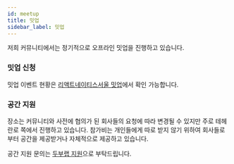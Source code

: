 ```yaml
---
id: meetup
title: 밋업
sidebar_label: 밋업
---
```


저희 커뮤니티에서는 정기적으로 오프라인 밋업을 진행하고 있습니다.

### 밋업 신청

밋업 이벤트 현황은 [리액트네이티스서울 밋업](https://www.meetup.com/crossplatformkorea)에서 확인 가능합니다.

### 공간 지원

장소는 커뮤니티와 사전에 협의가 된 회사들의 요청에 따라 변경될 수 있지만 주로 테헤란로 쪽에서 진행하고 있습니다.
참가비는 개인들에게 따로 받지 않기 위하여 회사들로부터 공간을 제공받거나 자체적으로 제공하고 있습니다.

공간 지원 문의는 [두부랩 지원](mailto:support@dooboolab.com)으로 부탁드립니다.
